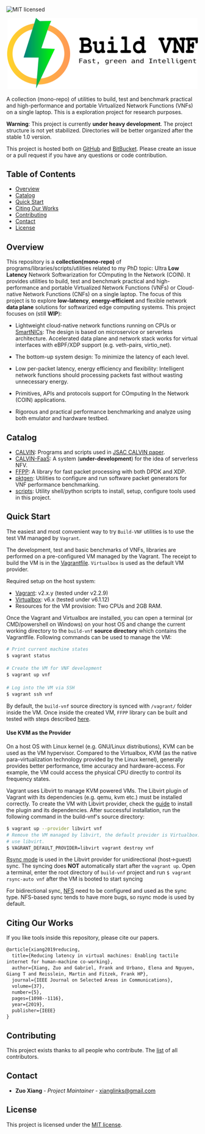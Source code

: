 ![MIT licensed][mit-badge]

[mit-badge]: https://img.shields.io/github/license/stevelorenz/build-vnf

<p align="center">
<img alt="Build-VNF" src="https://github.com/stevelorenz/build-vnf/raw/master/logo/logo_horizontal.png" width="500">
</p>

A collection (mono-repo) of utilities to build, test and benchmark practical and high-performance and portable Virtualized Network Functions (VNFs) on a single laptop.
This is a exploration project for research purposes.

**Warning**: This project is currently **under heavy development**.
The project structure is not yet stabilized.
Directories will be better organized after the stable 1.0 version.

This project is hosted both on [GitHub](https://github.com/stevelorenz/build-vnf) and [BitBucket](https://bitbucket.org/comnets/build-vnf/src/master/). 
Please create an issue or a pull request if you have any questions or code contribution.


## Table of Contents

*   [Overview](#overview)
*   [Catalog](#catalog)
*   [Quick Start](#quick-start)
*   [Citing Our Works](#citing-our-works)
*   [Contributing](#contributing)
*   [Contact](#contact)
*   [License](#license)


## Overview

This repository is a **collection(mono-repo)** of programs/libraries/scripts/utilities related to my PhD topic: Ultra **Low Latency** Network Softwarization for COmputing In the Network (COIN).
It provides utilities to build, test and benchmark practical and high-performance and portable Virtualized Network Functions (VNFs) or Cloud-native Network Functions
(CNFs) on a single laptop.
The focus of this project is to explore **low-latency**, **energy-efficient** and flexible network **data plane** solutions for softwarized edge computing systems.
This project focuses on (still **WIP**):

-  Lightweight cloud-native network functions running on CPUs or [SmartNICs](https://www.mellanox.com/products/smartnic): The design is based on microservice or
   serverless architecture. Accelerated data plane and network stack works for virtual interfaces with eBPF/XDP support (e.g. veth-pairs, virtio\_net).

-  The bottom-up system design: To minimize the latency of each level.

-  Low per-packet latency, energy efficiency and flexibility: Intelligent network functions should processing packets fast without wasting unnecessary energy.

-  Primitives, APIs and protocols support for COmputing In the Network (COIN) applications.

-  Rigorous and practical performance benchmarking and analyze using both emulator and hardware testbed.

## Catalog

-   [CALVIN](./CALVIN/): Programs and scripts used in [JSAC CALVIN paper](https://ieeexplore.ieee.org/abstract/document/8672612).
-   [CALVIN-FaaS](./calvin-faas/): A system (**under-development**) for the idea of serverless NFV.
-   [FFPP](./calvin-faas/ffpp/): A library for fast packet processing with both DPDK and XDP.
-   [pktgen](./pktgen/):  Utilities to configure and run software packet generators for VNF performance benchmarking.
-   [scripts](./scripts/): Utility shell/python scripts to install, setup, configure tools used in this project.


## Quick Start

The easiest and most convenient way to try `Build-VNF` utilities is to use the test VM managed by `Vagrant`.

The development, test and basic benchmarks of VNFs, libraries are performed on a pre-configured VM managed by the Vagrant.
The receipt to build the VM is in the [Vagrantfile](./Vagrantfile).
`Virtualbox` is used as the default VM provider.

Required setup on the host system:

-   [Vagrant](https://www.vagrantup.com/downloads.html): v2.x.y (tested under v2.2.9)
-   [Virtualbox](https://www.virtualbox.org/wiki/Downloads): v6.x (tested under v6.1.12)
-   Resources for the VM provision: Two CPUs and 2GB RAM.

Once the Vagrant and Virtualbox are installed, you can open a terminal (or CMD/powershell on Windows) on your host OS and change the current working directory to the
`build-vnf` **source directory** which contains the Vagrantfile.
Following commands can be used to manage the VM:

```bash
# Print current machine states
$ vagrant status

# Create the VM for VNF development
$ vagrant up vnf

# Log into the VM via SSH
$ vagrant ssh vnf
```
By default, the `build-vnf` source directory is synced with `/vagrant/` folder inside the VM.
Once inside the created VM, `FFPP` library can be built and tested with steps described [here](./calvin-faas/ffpp/README.md).

#### Use KVM as the Provider

On a host OS with Linux kernel (e.g. GNU/Linux distributions), KVM can be used as the VM hypervisor.
Compared to the Virtualbox, KVM (as the native para-virtualization technology provided by the Linux kernel), generally provides better performance, time accuracy and
hardware-access.
For example, the VM could access the physical CPU directly to control its frequency states.

Vagrant uses Libvirt to manage KVM powered VMs. The Libvirt plugin of Vagrant with its dependencies (e.g. qemu, kvm etc.) must be installed correctly.
To create the VM with Libvirt provider, check the [guide](https://github.com/vagrant-libvirt/vagrant-libvirt#installation) to install the plugin and its dependencies.
After successful installation, run the following command in the build-vnf's source directory:

```bash
$ vagrant up --provider libvirt vnf
# Remove the VM managed by libvirt, the default provider is Virtualbox. Use VAGRANT_DEFAULT_PROVIDER to force vagrant to
# use libvirt.
$ VAGRANT_DEFAULT_PROVIDER=libvirt vagrant destroy vnf
```

[Rsync mode](https://www.vagrantup.com/docs/synced-folders/rsync.html) is used in the Libvirt provider for unidirectional (host->guest) sync. 
The syncing does **NOT** automatically start after the `vagrant up`.
Open a terminal, enter the root directory of `build-vnf` project and run `$ vagrant rsync-auto vnf` after the VM  is booted to start syncing

For bidirectional sync, [NFS](https://www.vagrantup.com/docs/synced-folders/nfs.html) need to be configured and used as the sync type.
NFS-based sync tends to have more bugs, so rsync mode is used by default.

## Citing Our Works

If you like tools inside this repository, please cite our papers.

```
@article{xiang2019reducing,
  title={Reducing latency in virtual machines: Enabling tactile internet for human-machine co-working},
  author={Xiang, Zuo and Gabriel, Frank and Urbano, Elena and Nguyen, Giang T and Reisslein, Martin and Fitzek, Frank HP},
  journal={IEEE Journal on Selected Areas in Communications},
  volume={37},
  number={5},
  pages={1098--1116},
  year={2019},
  publisher={IEEE}
}
```


## Contributing

This project exists thanks to all people who contribute.
The [list](./CONTRIBUTORS) of all contributors.

## Contact

* **Zuo Xiang** - *Project Maintainer* - xianglinks@gmail.com

## License

This project is licensed under the [MIT license](./LICENSE).
